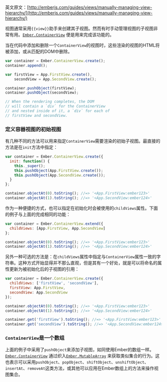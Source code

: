 英文原文：[http://emberjs.com/guides/views/manually-managing-view-hierarchy/](http://emberjs.com/guides/views/manually-managing-view-hierarchy/)

视图通常采用`{{view}}`助手来创建其子视图。然而有时手动管理视图的子视图非常有用。[`Ember.ContainerView`](http://emberjs.com/api/classes/Ember.ContainerView.html) 便是用来完成该功能的。

当在代码中添加和删除一个`ContainerView`的视图时，这些渲染的视图的HTML将被添加，或从匹配的DOM中删除。

```javascript
var container = Ember.ContainerView.create();
container.append();

var firstView = App.FirstView.create(),
    secondView = App.SecondView.create();

container.pushObject(firstView);
container.pushObject(secondView);

// When the rendering completes, the DOM
// will contain a `div` for the ContainerView
// and nested inside of it, a `div` for each of
// firstView and secondView.
```

### 定义容器视图的初始视图

有几种不同的方法可以用来指定`ContainerView`需要渲染的初始子视图。最直接的方法是在`init`方法中指定：

```javascript
var container = Ember.ContainerView.create({
  init: function() {
    this._super();
    this.pushObject(App.FirstView.create());
    this.pushObject(App.SecondView.create());
  }
};

container.objectAt(0).toString(); //=> '<App.FirstView:ember123>'
container.objectAt(1).toString(); //=> '<App.SecondView:ember124>'
```

作为一种便捷的方式，也可以指定在初始化时会被使用的`childViews`属性。下面的例子与上面的完成相同的功能：

```javascript
var container = Ember.ContainerView.extend({
  childViews: [App.FirstView, App.SecondView]
};

container.objectAt(0).toString(); //=> '<App.FirstView:ember123>'
container.objectAt(1).toString(); //=> '<App.SecondView:ember124>'
```

另外一种可选的方法是：在`childViews`属性中指定与`ContainerView`属性一致的字符串。这种方式开始显得并不那么直观，但是其有一个好处，就是可以将命名的属性更新为被初始化后的子视图的引用：

```javascript
var container = Ember.ContainerView.create({
  childViews: ['firstView', 'secondView'],
  firstView: App.FirstView,
  secondView: App.SecondView
});

container.objectAt(0).toString(); //=> '<App.FirstView:ember123>'
container.objectAt(1).toString(); //=> '<App.SecondView:ember124>'

container.get('firstView').toString(); //=> '<App.FirstView:ember123>'
container.get('secondView').toString(); //=> '<App.SecondView:ember124>'
```

### `ContainerView`是一个数组

上面的例子中采用了`pushObject`来添加子视图，如同使用Ember的数组一样。[`Ember.ContainerView`](http://emberjs.com/api/classes/Ember.ContainerView.html)
通过织入[`Ember.MutableArray`](http://emberjs.com/api/classes/Ember.MutableArray.html) 来获取类似集合的行为。这也表示可以采用`pushObject`、`popObject`、`shiftObject`、`unshiftObject`、`insertAt`、`removeAt`这类方法，或其他可以应用在Ember数组上的方法来操作视图集合。
